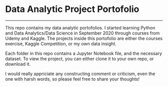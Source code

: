# Data Analytic Project Portofolio

---------------------------------------------------------------------------

This repo contains my data analytic portofolios. I started learning Python and Data Analytics/Data Science in September 2020 through courses from Udemy and Kaggle. The projects inside this portofolio are either the courses exercise, Kaggle Competition, or my own data insight.

Each folder in this repo contains a Jupyter Notebook file, and the necessary dataset. To view the project, you can either clone it to your own repo, or download it.

I would really appriciate any constructing comment or criticism, even the one with harsh words, so please feel free to share your thoughts!
